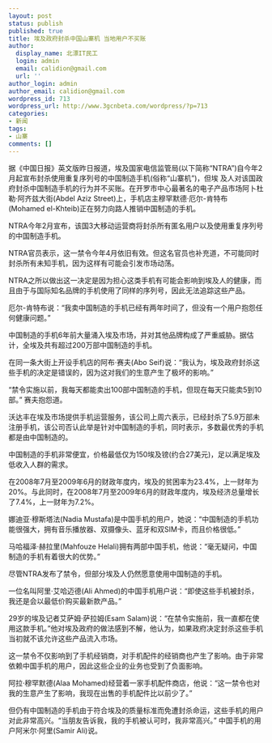 ```yaml
---
layout: post
status: publish
published: true
title: 埃及政府封杀中国山寨机 当地用户不买账
author:
  display_name: 北漂IT民工
  login: admin
  email: calidion@gmail.com
  url: ''
author_login: admin
author_email: calidion@gmail.com
wordpress_id: 713
wordpress_url: http://www.3gcnbeta.com/wordpress/?p=713
categories:
- 新闻
tags:
- 山寨
comments: []
---
```

<p>据《中国日报》英文版昨日报道，埃及国家电信监管局(以下简称&ldquo;NTRA&rdquo;)自今年2月起宣布封杀使用重复序列号的中国制造手机(俗称&ldquo;山寨机&rdquo;)，但埃 及人对该国政府封杀中国制造手机的行为并不买账。在开罗市中心最著名的电子产品市场阿卜杜勒&middot;阿齐兹大街(Abdel Aziz Street)上，手机店主穆罕默德&middot;厄尔-肯特布(Mohamed el-Khteib)正在努力向路人推销中国制造的手机。</p>
<p>NTRA今年2月宣布，该国3大移动运营商将封杀所有匿名用户以及使用重复序列号的中国制造手机。</p>
<p>NTRA官员表示，这一禁令今年4月依旧有效。但这名官员也补充道，不可能同时封杀所有未知手机，因为这样有可能会引发市场动荡。</p>
<p>NTRA之所以做出这一决定是因为担心这类手机有可能会影响到埃及人的健康，而且由于与国际知名品牌的手机使用了同样的序列号，因此无法追踪这些产品。</p>
<p>厄尔-肯特布说：&ldquo;我卖中国制造的手机已经有两年时间了，但没有一个用户抱怨任何健康问题。&rdquo;</p>
<p>中国制造的手机6年前大量涌入埃及市场，并对其他品牌构成了严重威胁。据估计，全埃及共有超过200万部中国制造的手机。</p>
<p>在同一条大街上开设手机店的阿布&middot;赛夫(Abo Seif)说：&ldquo;我认为，埃及政府封杀这些手机的决定是错误的，因为这对我们的生意产生了极坏的影响。&rdquo;</p>
<p>&ldquo;禁令实施以前，我每天都能卖出100部中国制造的手机，但现在每天只能卖5到10部。&rdquo; 赛夫抱怨道。</p>
<p>沃达丰在埃及市场提供手机运营服务，该公司上周六表示，已经封杀了5.9万部未注册手机，该公司否认此举是针对中国制造的手机，同时表示，多数最优秀的手机都是由中国制造的。</p>
<p>中国制造的手机非常便宜，价格最低仅为150埃及镑(约合27美元)，足以满足埃及低收入人群的需求。</p>
<p>在2008年7月至2009年6月的财政年度内，埃及的贫困率为23.4%，上一财年为20%。与此同时，在2008年7月至2009年6月的财政年度内，埃及经济总量增长了7.4%，上一财年为7.2%。</p>
<p>娜迪亚&middot;穆斯塔法(Nadia Mustafa)是中国手机的用户，她说：&ldquo;中国制造的手机功能很强大，拥有音乐播放器、双摄像头、蓝牙和双SIM卡，而且价格很低。&rdquo;</p>
<p>马哈福泽&middot;赫拉里(Mahfouze Helali)拥有两部中国手机，他说：&ldquo;毫无疑问，中国制造的手机有着很大的优势。&rdquo;</p>
<p>尽管NTRA发布了禁令，但部分埃及人仍然愿意使用中国制造的手机。</p>
<p>一位名叫阿里&middot;艾哈迈德(Ali Ahmed)的中国手机用户说：&ldquo;即使这些手机被封杀，我还是会以最低价购买最新款产品。&rdquo;</p>
<p>29岁的埃及记者艾萨姆&middot;萨拉姆(Esam Salam)说：&ldquo;在禁令实施前，我一直都在使用这款手机。&rdquo;他对埃及政府的做法感到不解，他认为，如果政府决定封杀这些手机当初就不该允许这些产品流入市场。</p>
<p>这一禁令不仅影响到了手机经销商，对手机配件的经销商也产生了影响。由于非常依赖中国手机的用户，因此这些企业的业务也受到了负面影响。</p>
<p>阿拉&middot;穆罕默德(Alaa Mohamed)经营着一家手机配件商店，他说：&ldquo;这一禁令也对我的生意产生了影响，我现在出售的手机配件比以前少了。&rdquo;</p>
<p>但仍有中国制造的手机由于符合埃及的质量标准而免遭封杀命运，这些手机的用户对此非常高兴。&ldquo;当朋友告诉我，我的手机被认可时，我非常高兴。&rdquo; 中国手机的用户阿米尔&middot;阿里(Samir Ali)说。</p>
